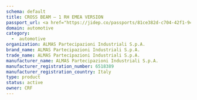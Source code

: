 ```yaml
---
schema: default
title: CROSS BEAM – 1 RH EMEA VERSION
passport_url: <a href="https://jidep.co/passports/81ce382d-c704-42f1-943a-2274c9f94782/view\>CROSS BEAM – 1 RH EMEA VERSION</a>
domain: automotive
category:
  -  automotive
organization: ALMAS Partecipazioni Industriali S.p.A.
brand_name: ALMAS Partecipazioni Industriali S.p.A.
trade_name: ALMAS Partecipazioni Industriali S.p.A.
manufacturer_name: ALMAS Partecipazioni Industriali S.p.A.
manufacturer_registration_number: 6518389
manufacturer_registration_country: Italy
type: product
status: active
owner: CRF
---
```

